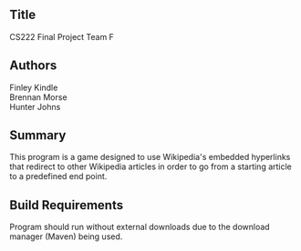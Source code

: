 ## Title
CS222 Final Project Team F

## Authors
Finley Kindle\
Brennan Morse\
Hunter Johns

## Summary
This program is a game designed to use Wikipedia's embedded hyperlinks that redirect to other Wikipedia articles in order to go from a starting article to a predefined end point.

## Build Requirements
Program should run without external downloads due to the download manager (Maven) being used.
